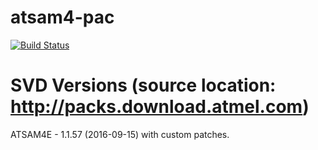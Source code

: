 # atsam4-pac

[![Build Status](https://github.com/atsam4-rs/atsam4-pac/workflows/Rust/badge.svg)](https://github.com/atsam4-rs/atsam4-pac/actions)

# SVD Versions (source location: http://packs.download.atmel.com)
ATSAM4E - 1.1.57 (2016-09-15) with custom patches.
